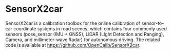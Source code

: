 # SensorX2car
SensorX2car is a calibration toolbox for the online calibration of sensor-to-car coordinate systems in road scenes, which contains four commonly used sensors (pose_sensor (IMU + GNSS), LiDAR (Light Detection and Ranging), Camera, and millimeter-wave Radar) for autonomous driving. The related code is available at <a href="https://github.com/OpenCalib/SensorX2car" title="https://github.com/OpenCalib/SensorX2car">https://github.com/OpenCalib/SensorX2car</a>.
